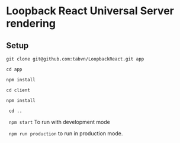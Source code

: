 # Loopback React Universal Server rendering

## Setup
``` git clone git@github.com:tabvn/LoopbackReact.git app ```

``` cd app ```

``` npm install ```

``` cd client ```

``` npm install ```

``` cd ..```

``` npm start``` To run with development mode

``` npm run production``` to run in production mode.
